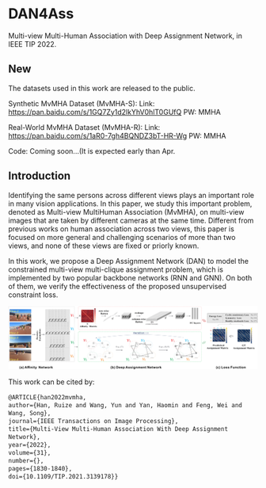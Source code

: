# DAN4Ass
Multi-view Multi-Human Association with Deep Assignment Network, in IEEE TIP 2022.

## New
The datasets used in this work are released to the public.

Synthetic MvMHA Dataset (MvMHA-S):
Link: https://pan.baidu.com/s/1GQ7Zy1d2lkYhV0hlT0GUfQ 
PW: MMHA


Real-World MvMHA Dataset (MvMHA-R):
Link: https://pan.baidu.com/s/1aR0-7gh4BQNDZ3bT-HR-Wg 
PW: MMHA

Code:
Coming soon...(It is expected early than Apr.


## Introduction
Identifying the same persons across different views plays an important role in many vision applications. In this paper, we study this important problem, denoted as Multi-view MultiHuman Association (MvMHA), on multi-view images that are taken by different cameras at the same time. Different from previous works on human association across two views, this paper is focused on more general and challenging scenarios of more than two views, and none of these views are fixed or priorly known.

In this work, we propose a Deep Assignment Network (DAN) to model the constrained multi-view multi-clique assignment problem, which is implemented by two popular backbone networks (RNN and GNN). On both of them, we verify the effectiveness of the proposed unsupervised constraint loss.


![framework](https://github.com/RuizeHan/DAN4Ass/blob/main/framework.jpg)


This work can be cited by:
```
@ARTICLE{han2022mvmha,  
author={Han, Ruize and Wang, Yun and Yan, Haomin and Feng, Wei and Wang, Song},  
journal={IEEE Transactions on Image Processing},   
title={Multi-View Multi-Human Association With Deep Assignment Network},   
year={2022},  
volume={31},  
number={},  
pages={1830-1840},  
doi={10.1109/TIP.2021.3139178}}
```
